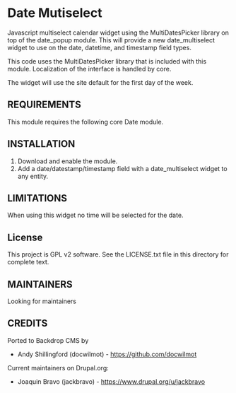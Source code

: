 Date Mutiselect
===============

Javascript multiselect calendar widget using the MultiDatesPicker library on
top of the date_popup module. This will provide a new date_multiselect widget
to use on the date, datetime, and timestamp field types.

This code uses the MultiDatesPicker library that is included with this module.
Localization of the interface is handled by core.

The widget will use the site default for the first day of the week.


REQUIREMENTS
------------
This module requires the following core Date module.


INSTALLATION
------------
 1. Download and enable the module.
 2. Add a date/datestamp/timestamp field with a date_multiselect widget to any
    entity.


LIMITATIONS
-----------
When using this widget no time will be selected for the date.


License
-------

This project is GPL v2 software. See the LICENSE.txt file in this directory for
complete text.

MAINTAINERS
-----------
Looking for maintainers


CREDITS
-------
Ported to Backdrop CMS by 
 * Andy Shillingford (docwilmot) - https://github.com/docwilmot
 
Current maintainers on Drupal.org:
 * Joaquin Bravo (jackbravo) - https://www.drupal.org/u/jackbravo

